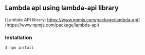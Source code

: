 ## Lambda api using lambda-api library

[Lambda API library: https://www.npmjs.com/package/lambda-api](https://www.npmjs.com/package/lambda-api)

### Installation

```bash
$ npm install
```
